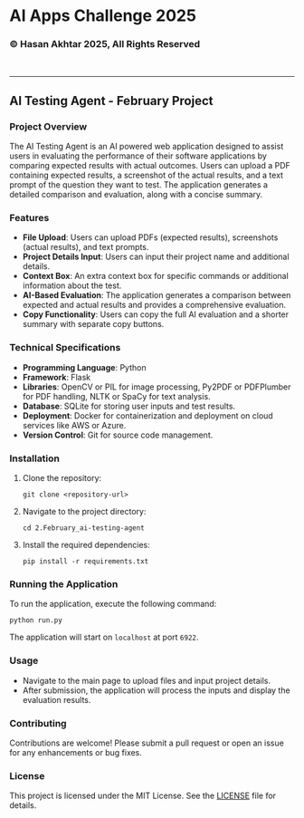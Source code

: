 # AI Apps Challenge 2025  

### © Hasan Akhtar 2025, All Rights Reserved

<br>
<hr>

## AI Testing Agent - February Project

### Project Overview
The AI Testing Agent is an AI powered web application designed to assist users in evaluating the performance of their software applications by comparing expected results with actual outcomes. Users can upload a PDF containing expected results, a screenshot of the actual results, and a text prompt of the question they want to test. The application generates a detailed comparison and evaluation, along with a concise summary.

### Features
- **File Upload**: Users can upload PDFs (expected results), screenshots (actual results), and text prompts.
- **Project Details Input**: Users can input their project name and additional details.
- **Context Box**: An extra context box for specific commands or additional information about the test.
- **AI-Based Evaluation**: The application generates a comparison between expected and actual results and provides a comprehensive evaluation.
- **Copy Functionality**: Users can copy the full AI evaluation and a shorter summary with separate copy buttons.

### Technical Specifications
- **Programming Language**: Python
- **Framework**: Flask
- **Libraries**: OpenCV or PIL for image processing, Py2PDF or PDFPlumber for PDF handling, NLTK or SpaCy for text analysis.
- **Database**: SQLite for storing user inputs and test results.
- **Deployment**: Docker for containerization and deployment on cloud services like AWS or Azure.
- **Version Control**: Git for source code management.

### Installation
1. Clone the repository:
   ```
   git clone <repository-url>
   ```
2. Navigate to the project directory:
   ```
   cd 2.February_ai-testing-agent
   ```
3. Install the required dependencies:
   ```
   pip install -r requirements.txt
   ```

### Running the Application
To run the application, execute the following command:
```
python run.py
```
The application will start on `localhost` at port `6922`.

### Usage
- Navigate to the main page to upload files and input project details.
- After submission, the application will process the inputs and display the evaluation results.

### Contributing
Contributions are welcome! Please submit a pull request or open an issue for any enhancements or bug fixes.

### License
This project is licensed under the MIT License. See the [LICENSE](../LICENSE.txt) file for details.
